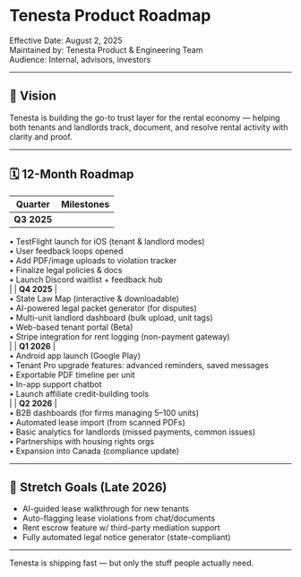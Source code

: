 # Tenesta Product Roadmap

Effective Date: August 2, 2025  
Maintained by: Tenesta Product & Engineering Team  
Audience: Internal, advisors, investors

---

## 🎯 Vision

Tenesta is building the go-to trust layer for the rental economy — helping both tenants and landlords track, document, and resolve rental activity with clarity and proof.

---

## 🗓 12-Month Roadmap

| Quarter | Milestones                                                                 |
|---------|----------------------------------------------------------------------------|
| **Q3 2025** |  
• TestFlight launch for iOS (tenant & landlord modes)  
• User feedback loops opened  
• Add PDF/image uploads to violation tracker  
• Finalize legal policies & docs  
• Launch Discord waitlist + feedback hub  
|
| **Q4 2025** |  
• State Law Map (interactive & downloadable)  
• AI-powered legal packet generator (for disputes)  
• Multi-unit landlord dashboard (bulk upload, unit tags)  
• Web-based tenant portal (Beta)  
• Stripe integration for rent logging (non-payment gateway)  
|
| **Q1 2026** |  
• Android app launch (Google Play)  
• Tenant Pro upgrade features: advanced reminders, saved messages  
• Exportable PDF timeline per unit  
• In-app support chatbot  
• Launch affiliate credit-building tools  
|
| **Q2 2026** |  
• B2B dashboards (for firms managing 5–100 units)  
• Automated lease import (from scanned PDFs)  
• Basic analytics for landlords (missed payments, common issues)  
• Partnerships with housing rights orgs  
• Expansion into Canada (compliance update)  

---

## 🚀 Stretch Goals (Late 2026)

- AI-guided lease walkthrough for new tenants  
- Auto-flagging lease violations from chat/documents  
- Rent escrow feature w/ third-party mediation support  
- Fully automated legal notice generator (state-compliant)

---

Tenesta is shipping fast — but only the stuff people actually need.
